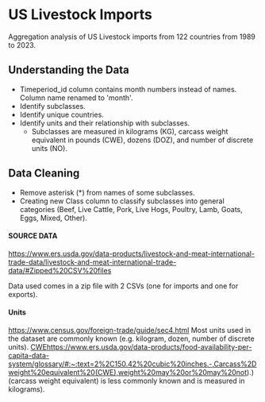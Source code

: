 # US Livestock Imports
Aggregation analysis of US Livestock imports from 122 countries from 1989 to 2023.

## Understanding the Data
 - Timeperiod_id column contains month numbers instead of names. Column name renamed to 'month'.
 - Identify subclasses.
 - Identify unique countries.
 - Identify units and their relationship with subclasses. 
    - Subclasses are measured in kilograms (KG), carcass weight equivalent in pounds (CWE), dozens (DOZ), and number of discrete units (NO).

## Data Cleaning
 - Remove asterisk (*) from names of some subclasses.
 - Creating new Class column to classify subclasses into general categories (Beef, Live Cattle, Pork, Live Hogs, Poultry, Lamb, Goats, Eggs, Mixed, Other).
   
#### SOURCE DATA
https://www.ers.usda.gov/data-products/livestock-and-meat-international-trade-data/livestock-and-meat-international-trade-data/#Zipped%20CSV%20files

Data used comes in a zip file with 2 CSVs (one for imports and one for exports).

#### Units
https://www.census.gov/foreign-trade/guide/sec4.html
Most units used in the dataset are commonly known (e.g. kilogram, dozen, number of discrete units). [CWE]([url](https://www.ers.usda.gov/data-products/food-availability-per-capita-data-system/glossary/#:~:text=2%2C150.42%20cubic%20inches.-,Carcass%2Dweight%20equivalent%20(CWE),weight%20may%20or%20may%20not).)https://www.ers.usda.gov/data-products/food-availability-per-capita-data-system/glossary/#:~:text=2%2C150.42%20cubic%20inches.-,Carcass%2Dweight%20equivalent%20(CWE),weight%20may%20or%20may%20not).) (carcass weight equivalent) is less commonly known and is measured in kilograms).
